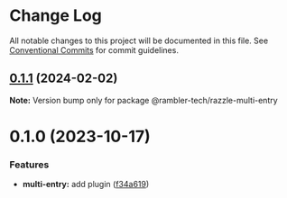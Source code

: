 # Change Log

All notable changes to this project will be documented in this file.
See [Conventional Commits](https://conventionalcommits.org) for commit guidelines.

## [0.1.1](https://github.com/rambler-digital-solutions/razzle-addons/compare/@rambler-tech/razzle-multi-entry@0.1.0...@rambler-tech/razzle-multi-entry@0.1.1) (2024-02-02)

**Note:** Version bump only for package @rambler-tech/razzle-multi-entry

# 0.1.0 (2023-10-17)

### Features

- **multi-entry:** add plugin ([f34a619](https://github.com/rambler-digital-solutions/razzle-addons/commit/f34a61982a2a1519f334f26bd12e524fa69ad467))
